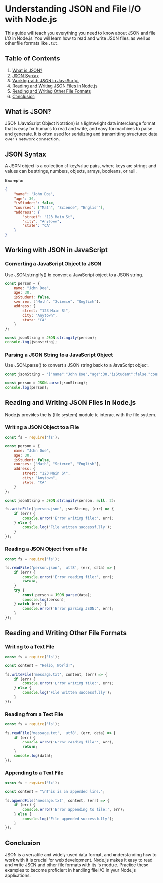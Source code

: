 # Understanding JSON and File I/O with Node.js

This guide will teach you everything you need to know about JSON and file I/O in Node.js. You will learn how to read and write JSON files, as well as other file formats like `.txt`.

## Table of Contents

1. [What is JSON?](#what-is-json)
2. [JSON Syntax](#json-syntax)
3. [Working with JSON in JavaScript](#working-with-json-in-javascript)
4. [Reading and Writing JSON Files in Node.js](#reading-and-writing-json-files-in-nodejs)
5. [Reading and Writing Other File Formats](#reading-and-writing-other-file-formats)
6. [Conclusion](#conclusion)

## What is JSON?

JSON (JavaScript Object Notation) is a lightweight data interchange format that is easy for humans to read and write, and easy for machines to parse and generate. It is often used for serializing and transmitting structured data over a network connection.

## JSON Syntax

A JSON object is a collection of key/value pairs, where keys are strings and values can be strings, numbers, objects, arrays, booleans, or null.

Example:

```json
{
    "name": "John Doe",
    "age": 30,
    "isStudent": false,
    "courses": ["Math", "Science", "English"],
    "address": {
        "street": "123 Main St",
        "city": "Anytown",
        "state": "CA"
    }
}
```
## Working with JSON in JavaScript
### Converting a JavaScript Object to JSON
Use JSON.stringify() to convert a JavaScript object to a JSON string.

```javascript
const person = {
    name: "John Doe",
    age: 30,
    isStudent: false,
    courses: ["Math", "Science", "English"],
    address: {
        street: "123 Main St",
        city: "Anytown",
        state: "CA"
    }
};

const jsonString = JSON.stringify(person);
console.log(jsonString);
```
### Parsing a JSON String to a JavaScript Object
Use JSON.parse() to convert a JSON string back to a JavaScript object.

```javascript
const jsonString = '{"name":"John Doe","age":30,"isStudent":false,"courses":["Math","Science","English"],"address":{"street":"123 Main St","city":"Anytown","state":"CA"}}';

const person = JSON.parse(jsonString);
console.log(person);
```
## Reading and Writing JSON Files in Node.js
Node.js provides the fs (file system) module to interact with the file system.

### Writing a JSON Object to a File
```javascript
const fs = require('fs');

const person = {
    name: "John Doe",
    age: 30,
    isStudent: false,
    courses: ["Math", "Science", "English"],
    address: {
        street: "123 Main St",
        city: "Anytown",
        state: "CA"
    }
};

const jsonString = JSON.stringify(person, null, 2);

fs.writeFile('person.json', jsonString, (err) => {
    if (err) {
        console.error('Error writing file:', err);
    } else {
        console.log('File written successfully');
    }
});
```
### Reading a JSON Object from a File
```javascript
const fs = require('fs');

fs.readFile('person.json', 'utf8', (err, data) => {
    if (err) {
        console.error('Error reading file:', err);
        return;
    }
    try {
        const person = JSON.parse(data);
        console.log(person);
    } catch (err) {
        console.error('Error parsing JSON:', err);
    }
});
```
## Reading and Writing Other File Formats
### Writing to a Text File
```javascript
const fs = require('fs');

const content = "Hello, World!";

fs.writeFile('message.txt', content, (err) => {
    if (err) {
        console.error('Error writing file:', err);
    } else {
        console.log('File written successfully');
    }
});
```
### Reading from a Text File
```javascript
const fs = require('fs');

fs.readFile('message.txt', 'utf8', (err, data) => {
    if (err) {
        console.error('Error reading file:', err);
        return;
    }
    console.log(data);
});
```
### Appending to a Text File
```javascript
const fs = require('fs');

const content = "\nThis is an appended line.";

fs.appendFile('message.txt', content, (err) => {
    if (err) {
        console.error('Error appending to file:', err);
    } else {
        console.log('File appended successfully');
    }
});
```
## Conclusion
JSON is a versatile and widely-used data format, and understanding how to work with it is crucial for web development. Node.js makes it easy to read and write JSON and other file formats with its fs module. Practice these examples to become proficient in handling file I/O in your Node.js applications.
